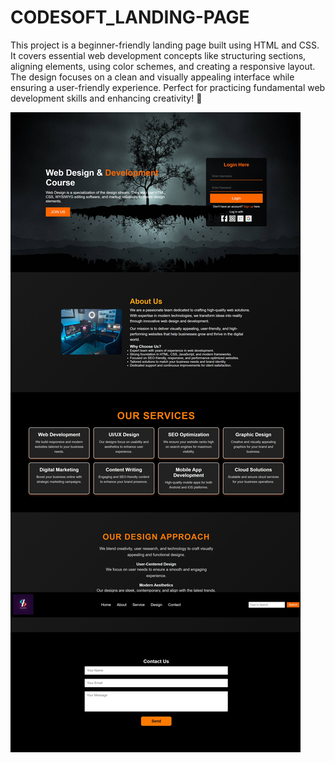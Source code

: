 # CODESOFT_LANDING-PAGE

This project is a beginner-friendly landing page built using HTML and CSS. It covers essential web development concepts like structuring sections, aligning elements, using color schemes, and creating a responsive layout. The design focuses on a clean and visually appealing interface while ensuring a user-friendly experience. Perfect for practicing fundamental web development skills and enhancing creativity! 🚀

![image alt](https://github.com/ShubhamJadhav2/CODESOFT_LANDING-PAGE/blob/88e71a14bb4abe9b55b4c3ee95063d74c43a0e53/Landing%20Page/Landing_Page_IMG.jpeg)
